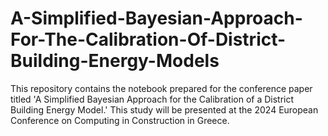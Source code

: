 # A-Simplified-Bayesian-Approach-For-The-Calibration-Of-District-Building-Energy-Models
This repository contains the notebook prepared for the conference paper titled 'A Simplified Bayesian Approach for the Calibration of a District Building Energy Model.' This study will be presented at the 2024 European Conference on Computing in Construction in Greece.
